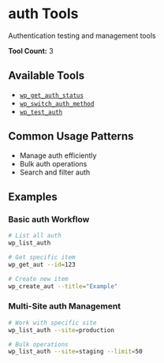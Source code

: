 # auth Tools

Authentication testing and management tools

**Tool Count:** 3

## Available Tools

- [`wp_get_auth_status`](./tools/wp_get_auth_status.md)
- [`wp_switch_auth_method`](./tools/wp_switch_auth_method.md)
- [`wp_test_auth`](./tools/wp_test_auth.md)

## Common Usage Patterns

- Manage auth efficiently
- Bulk auth operations
- Search and filter auth

## Examples

### Basic auth Workflow

```bash
# List all auth
wp_list_auth

# Get specific item
wp_get_aut --id=123

# Create new item
wp_create_aut --title="Example"
```

### Multi-Site auth Management

```bash
# Work with specific site
wp_list_auth --site=production

# Bulk operations
wp_list_auth --site=staging --limit=50
```

